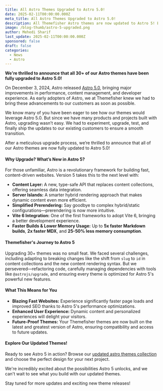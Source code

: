```yaml
---
title: All Astro Themes Upgraded to Astro 5.0!
date: 2025-02-11T00:00:00.000Z
meta_title: All Astro Themes Upgraded to Astro 5.0!
description: All Themefisher Astro themes are now updated to Astro 5! Enjoy blazing fast performance, enhanced developer experience, and all the latest features. 
image: /blog-thumb/astro-5-upgraded.png
author: Mehedi Sharif
last_update: 2025-02-11T00:00:00.000Z
sponsored: false
draft: false
categories:
  - News
  - Astro
---
```


**We're thrilled to announce that all 30+ of our Astro themes have been fully upgraded to Astro 5.0!**

On December 3, 2024, Astro released <A href="https://astro.build/blog/astro-5/">Astro 5.0</A>, bringing major improvements in performance, content management, and developer experience. As early adopters of Astro, we at Themefisher knew we had to bring these advancements to our customers as soon as possible.

We know many of you have been eager to see how our themes would leverage Astro 5.0. But since we have many products and projects built with Astro, upgrading wasn’t easy. We had to experiment, upgrade, test, and finally ship the updates to our existing customers to ensure a smooth transition.

After a meticulous upgrade process, we’re thrilled to announce that all of our Astro themes are now fully updated to Astro 5.0!


#### **Why Upgrade? What’s New in Astro 5?**

For those unfamiliar, Astro is a revolutionary framework for building fast, content-driven websites. Version 5 takes this to the next level with:

- **Content Layer:** A new, type-safe API that replaces content collections, offering seamless data integration.
- **Server Islands:** A smarter hybrid rendering approach that makes dynamic content even more efficient.
- **Simplified Prerendering:** Say goodbye to complex hybrid/static configurations—prerendering is now more intuitive.
- **Vite 6 Integration:** One of the first frameworks to adopt Vite 6, bringing a better development experience.
- **Faster Builds & Lower Memory Usage:** Up to **5x faster Markdown builds**, **2x faster MDX**, and **25-50% less memory consumption**.


#### **Themefisher's Journey to Astro 5**

Upgrading 30+ themes was no small feat. We faced several challenges, including adapting to breaking changes like the shift from `slug` to `id` in content collections and the new content rendering syntax. But we persevered—refactoring code, carefully managing dependencies with tools like `@astrojs/upgrade`, and ensuring every theme is optimized for Astro 5's powerful new features.


#### **What This Means for You**

- **Blazing Fast Websites:** Experience significantly faster page loads and improved SEO thanks to Astro 5's performance optimizations.
- **Enhanced User Experience:** Dynamic content and personalized experiences will delight your visitors.
- **Future-Proof Themes:** Your Themefisher themes are now built on the latest and greatest version of Astro, ensuring compatibility and access to future updates.


#### **Explore Our Updated Themes!**

Ready to see Astro 5 in action? Browse our <A rel="dofollow" href="https://themefisher.com/astro-themes">updated astro themes collection</A> and choose the perfect design for your next project.

We're incredibly excited about the possibilities Astro 5 unlocks, and we can't wait to see what you build with our updated themes. 

Stay tuned for more updates and exciting new theme releases!

